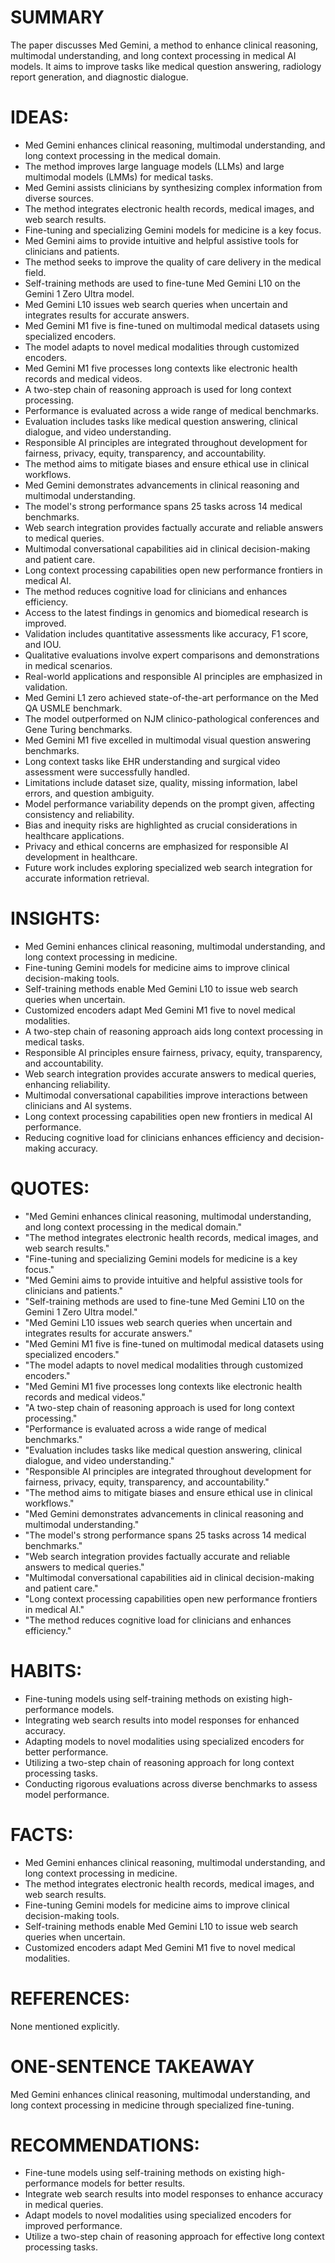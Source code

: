 # SUMMARY
The paper discusses Med Gemini, a method to enhance clinical reasoning, multimodal understanding, and long context processing in medical AI models. It aims to improve tasks like medical question answering, radiology report generation, and diagnostic dialogue.

# IDEAS:
- Med Gemini enhances clinical reasoning, multimodal understanding, and long context processing in the medical domain.
- The method improves large language models (LLMs) and large multimodal models (LMMs) for medical tasks.
- Med Gemini assists clinicians by synthesizing complex information from diverse sources.
- The method integrates electronic health records, medical images, and web search results.
- Fine-tuning and specializing Gemini models for medicine is a key focus.
- Med Gemini aims to provide intuitive and helpful assistive tools for clinicians and patients.
- The method seeks to improve the quality of care delivery in the medical field.
- Self-training methods are used to fine-tune Med Gemini L10 on the Gemini 1 Zero Ultra model.
- Med Gemini L10 issues web search queries when uncertain and integrates results for accurate answers.
- Med Gemini M1 five is fine-tuned on multimodal medical datasets using specialized encoders.
- The model adapts to novel medical modalities through customized encoders.
- Med Gemini M1 five processes long contexts like electronic health records and medical videos.
- A two-step chain of reasoning approach is used for long context processing.
- Performance is evaluated across a wide range of medical benchmarks.
- Evaluation includes tasks like medical question answering, clinical dialogue, and video understanding.
- Responsible AI principles are integrated throughout development for fairness, privacy, equity, transparency, and accountability.
- The method aims to mitigate biases and ensure ethical use in clinical workflows.
- Med Gemini demonstrates advancements in clinical reasoning and multimodal understanding.
- The model's strong performance spans 25 tasks across 14 medical benchmarks.
- Web search integration provides factually accurate and reliable answers to medical queries.
- Multimodal conversational capabilities aid in clinical decision-making and patient care.
- Long context processing capabilities open new performance frontiers in medical AI.
- The method reduces cognitive load for clinicians and enhances efficiency.
- Access to the latest findings in genomics and biomedical research is improved.
- Validation includes quantitative assessments like accuracy, F1 score, and IOU.
- Qualitative evaluations involve expert comparisons and demonstrations in medical scenarios.
- Real-world applications and responsible AI principles are emphasized in validation.
- Med Gemini L1 zero achieved state-of-the-art performance on the Med QA USMLE benchmark.
- The model outperformed on NJM clinico-pathological conferences and Gene Turing benchmarks.
- Med Gemini M1 five excelled in multimodal visual question answering benchmarks.
- Long context tasks like EHR understanding and surgical video assessment were successfully handled.
- Limitations include dataset size, quality, missing information, label errors, and question ambiguity.
- Model performance variability depends on the prompt given, affecting consistency and reliability.
- Bias and inequity risks are highlighted as crucial considerations in healthcare applications.
- Privacy and ethical concerns are emphasized for responsible AI development in healthcare.
- Future work includes exploring specialized web search integration for accurate information retrieval.

# INSIGHTS:
- Med Gemini enhances clinical reasoning, multimodal understanding, and long context processing in medicine.
- Fine-tuning Gemini models for medicine aims to improve clinical decision-making tools.
- Self-training methods enable Med Gemini L10 to issue web search queries when uncertain.
- Customized encoders adapt Med Gemini M1 five to novel medical modalities.
- A two-step chain of reasoning approach aids long context processing in medical tasks.
- Responsible AI principles ensure fairness, privacy, equity, transparency, and accountability.
- Web search integration provides accurate answers to medical queries, enhancing reliability.
- Multimodal conversational capabilities improve interactions between clinicians and AI systems.
- Long context processing capabilities open new frontiers in medical AI performance.
- Reducing cognitive load for clinicians enhances efficiency and decision-making accuracy.

# QUOTES:
- "Med Gemini enhances clinical reasoning, multimodal understanding, and long context processing in the medical domain."
- "The method integrates electronic health records, medical images, and web search results."
- "Fine-tuning and specializing Gemini models for medicine is a key focus."
- "Med Gemini aims to provide intuitive and helpful assistive tools for clinicians and patients."
- "Self-training methods are used to fine-tune Med Gemini L10 on the Gemini 1 Zero Ultra model."
- "Med Gemini L10 issues web search queries when uncertain and integrates results for accurate answers."
- "Med Gemini M1 five is fine-tuned on multimodal medical datasets using specialized encoders."
- "The model adapts to novel medical modalities through customized encoders."
- "Med Gemini M1 five processes long contexts like electronic health records and medical videos."
- "A two-step chain of reasoning approach is used for long context processing."
- "Performance is evaluated across a wide range of medical benchmarks."
- "Evaluation includes tasks like medical question answering, clinical dialogue, and video understanding."
- "Responsible AI principles are integrated throughout development for fairness, privacy, equity, transparency, and accountability."
- "The method aims to mitigate biases and ensure ethical use in clinical workflows."
- "Med Gemini demonstrates advancements in clinical reasoning and multimodal understanding."
- "The model's strong performance spans 25 tasks across 14 medical benchmarks."
- "Web search integration provides factually accurate and reliable answers to medical queries."
- "Multimodal conversational capabilities aid in clinical decision-making and patient care."
- "Long context processing capabilities open new performance frontiers in medical AI."
- "The method reduces cognitive load for clinicians and enhances efficiency."

# HABITS:
- Fine-tuning models using self-training methods on existing high-performance models.
- Integrating web search results into model responses for enhanced accuracy.
- Adapting models to novel modalities using specialized encoders for better performance.
- Utilizing a two-step chain of reasoning approach for long context processing tasks.
- Conducting rigorous evaluations across diverse benchmarks to assess model performance.

# FACTS:
- Med Gemini enhances clinical reasoning, multimodal understanding, and long context processing in medicine.
- The method integrates electronic health records, medical images, and web search results.
- Fine-tuning Gemini models for medicine aims to improve clinical decision-making tools.
- Self-training methods enable Med Gemini L10 to issue web search queries when uncertain.
- Customized encoders adapt Med Gemini M1 five to novel medical modalities.

# REFERENCES:
None mentioned explicitly.

# ONE-SENTENCE TAKEAWAY
Med Gemini enhances clinical reasoning, multimodal understanding, and long context processing in medicine through specialized fine-tuning.

# RECOMMENDATIONS:
- Fine-tune models using self-training methods on existing high-performance models for better results.
- Integrate web search results into model responses to enhance accuracy in medical queries.
- Adapt models to novel modalities using specialized encoders for improved performance.
- Utilize a two-step chain of reasoning approach for effective long context processing tasks.